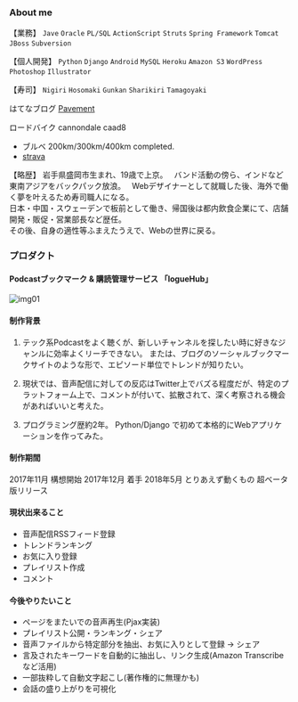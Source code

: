 ### About me  

【業務】 `Jave` `Oracle` `PL/SQL` `ActionScript` `Struts` `Spring Framework` `Tomcat` `JBoss` `Subversion`  
  
【個人開発】 `Python` `Django` `Android` `MySQL` `Heroku` `Amazon S3` `WordPress` `Photoshop` `Illustrator`
  
【寿司】 `Nigiri` `Hosomaki` `Gunkan` `Sharikiri` `Tamagoyaki`
  
  
はてなブログ [Pavement](http://strkita.hatenablog.com/)  
  
ロードバイク cannondale caad8  
 - ブルベ 200km/300km/400km completed.  
 - [strava](https://www.strava.com/athletes/kita83)  


【略歴】
岩手県盛岡市生まれ、19歳で上京。  
バンド活動の傍ら、インドなど東南アジアをバックパック放浪。  
Webデザイナーとして就職した後、海外で働く夢を叶えるため寿司職人になる。  
日本・中国・スウェーデンで板前として働き、帰国後は都内飲食企業にて、店舗開発・販促・営業部長など歴任。  
その後、自身の適性等ふまえたうえで、Webの世界に戻る。  

### プロダクト
#### Podcastブックマーク & 購読管理サービス 「logueHub」
  
![img01](https://raw.github.com/kita83/kita83.github.io/images/2018-05-12_233641.png)

#### 制作背景
1. テック系Podcastをよく聴くが、新しいチャンネルを探したい時に好きなジャンルに効率よくリーチできない。
または、ブログのソーシャルブックマークサイトのような形で、エピソード単位でトレンドが知りたい。  
  
2. 現状では、音声配信に対しての反応はTwitter上でバズる程度だが、特定のプラットフォーム上で、コメントが付いて、拡散されて、深く考察される機会があればいいと考えた。  
3. プログラミング歴約2年。 Python/Django で初めて本格的にWebアプリケーションを作ってみた。

#### 制作期間
2017年11月 構想開始
2017年12月 着手
2018年5月 とりあえず動くもの 超ベータ版リリース

#### 現状出来ること
- 音声配信RSSフィード登録
- トレンドランキング
- お気に入り登録
- プレイリスト作成
- コメント

#### 今後やりたいこと
- ページをまたいでの音声再生(Pjax実装)
- プレイリスト公開・ランキング・シェア
- 音声ファイルから特定部分を抽出、お気に入りとして登録 → シェア
- 言及されたキーワードを自動的に抽出し、リンク生成(Amazon Transcribeなど活用)
- 一部抜粋して自動文字起こし(著作権的に無理かも)
- 会話の盛り上がりを可視化
